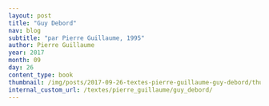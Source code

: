 ```yaml
---
layout: post
title: "Guy Debord"
nav: blog
subtitle: "par Pierre Guillaume, 1995"
author: Pierre Guillaume
year: 2017
month: 09
day: 26
content_type: book
thumbnail: /img/posts/2017-09-26-textes-pierre-guillaume-guy-debord/thumbnail.jpg
internal_custom_url: /textes/pierre_guillaume/guy_debord/
---
```

